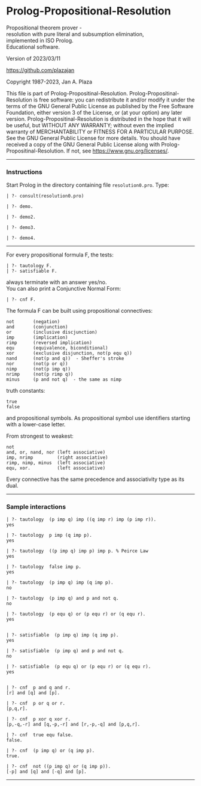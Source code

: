 # Prolog-Propositional-Resolution
 
Propositional theorem prover -  
resolution with pure literal and subsumption elimination,  
implemented in ISO Prolog.  
Educational software.

Version of 2023/03/11

https://github.com/plazajan
                    
Copyright 1987-2023, Jan A. Plaza

This file is part of Prolog-Propositinal-Resolution.
Prolog-Propositinal-Resolution is free software: you can redistribute it and/or modify it under the terms of the GNU General Public License 
as published by the Free Software Foundation, either version 3 of the License, or (at your option) any later version.
Prolog-Propositinal-Resolution is distributed in the hope that it will be useful, but WITHOUT ANY WARRANTY; 
without even the implied warranty of MERCHANTABILITY or FITNESS FOR A PARTICULAR PURPOSE. See the GNU General Public License for more details.
You should have received a copy of the GNU General Public License along with Prolog-Propositinal-Resolution. If not, see <https://www.gnu.org/licenses/>.

---

### Instructions

Start Prolog in the directory containing file `resolution0.pro`.
Type:

    | ?- consult(resolution0.pro)
    
    | ?- demo.
    
    | ?- demo2.
    
    | ?- demo3.
    
    | ?- demo4.
    
---

For every propositional formula F, the tests:  
                    
    | ?- tautology F.                               
    | ?- satisfiable F.    
                                             
always terminate with an answer yes/no.                            
You can also print a Conjunctive Normal Form:   
                   
    | ?- cnf F.             
                                            
The formula F can be built using propositional connectives:   
     
    not       (negation)                           
    and       (conjunction)                        
    or        (inclusive discjunction)             
    imp       (implication)                        
    rimp      (reversed implication)               
    equ       (equivalence, biconditional)         
    xor       (exclusive disjunction, not(p equ q))
    nand      (not(p and q))  - Sheffer's stroke  
    nor       (not(p or q))                        
    nimp      (not(p imp q))                       
    nrimp     (not(p rimp q))                      
    minus     (p and not q)  - the same as nimp    
     
truth constants: 

    true 
    false   
                        
and propositional symbols. 
As propositional symbol use identifiers starting with a lower-case letter. 

From strongest to weakest:

    not           
    and, or, nand, nor (left associative)
    imp, nrimp         (right associative)
    rimp, nimp, minus  (left associative)
    equ, xor.          (left associative)

Every connective has the same precedence and associativity type as its dual.
       
---

### Sample interactions

    | ?- tautology  (p imp q) imp ((q imp r) imp (p imp r)).
    yes
    
    | ?- tautology  p imp (q imp p).
    yes

    | ?- tautology  ((p imp q) imp p) imp p. % Peirce Law
    yes

    | ?- tautology  false imp p.
    yes
    
    | ?- tautology  (p imp q) imp (q imp p). 
    no

    | ?- tautology  (p imp q) and p and not q. 
    no

    | ?- tautology  (p equ q) or (p equ r) or (q equ r). 
    yes


    | ?- satisfiable  (p imp q) imp (q imp p). 
    yes

    | ?- satisfiable  (p imp q) and p and not q. 
    no

    | ?- satisfiable  (p equ q) or (p equ r) or (q equ r). 
    yes


    | ?- cnf  p and q and r.
    [r] and [q] and [p].

    | ?- cnf  p or q or r.
    [p,q,r].

    | ?- cnf  p xor q xor r.
    [p,-q,-r] and [q,-p,-r] and [r,-p,-q] and [p,q,r].

    | ?- cnf  true equ false.
    false.

    | ?- cnf  (p imp q) or (q imp p).
    true.

    | ?- cnf  not ((p imp q) or (q imp p)).
    [-p] and [q] and [-q] and [p].

---


